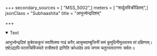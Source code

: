 +++
secondary_sources = [ "MSS_5002",]
meters = [ "शार्दूलविक्रीडितम्",]
jsonClass = "Subhaashita"
title = "आभुज्येन्द्रदिशम्"

+++

<details open><summary>Text</summary>

आभुज्येन्द्रदिशं कुबेरककुभं स्वाश्लिष्य गाढं करैर् आचुम्ब्याम्बुजिनीं समं कुमुदिनीमुल्लास्य तां दक्षिणाम्।  
एषोऽद्यापि परारुचिर्विजयते रात्रीश्वरो द्रागिति क्रोधादेव लयं जगाम चतुरस्तारागणः सर्वतः॥
</details>
